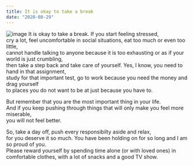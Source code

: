 ```yaml
---
title: It is okay to take a break
date: "2020-08-29"
---
```


![image](https://images.unsplash.com/27/winter-view.jpeg?ixlib=rb-1.2.1&ixid=eyJhcHBfaWQiOjEyMDd9&auto=format&fit=crop&w=1867&q=80) 
It is okay to take a break. If you start feeling stressed,  
cry a lot, feel uncomfortable in social situations, eat too much or even too little,  
cannot handle talking to anyone because it is too exhausting or as if your world is just crumbling,  
then take a step back and take care of yourself. Yes, I know, you need to hand in that assignment,  
study for that important test, go to work because you need the money and drag yourself  
to places you do not want to be at just because you have to.  


 But remember that you are the most important thing in your life.  
 And if you keep pushing through things that will only make you feel more miserable,  
 you will not feel better. 
 
 
 So, take a day off, push every responsibilty aside and relax,  
 for you deserve it so much. You have been holding on for so long and I am so proud of you.  
 Please reward yourself by spending time alone (or with loved ones) in comfortable clothes, with a lot of snacks and a good TV show.
